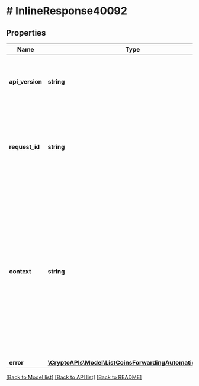 # # InlineResponse40092

## Properties

Name | Type | Description | Notes
------------ | ------------- | ------------- | -------------
**api_version** | **string** | Specifies the version of the API that incorporates this endpoint. |
**request_id** | **string** | Defines the ID of the request. The &#x60;requestId&#x60; is generated by Crypto APIs and it&#39;s unique for every request. |
**context** | **string** | In batch situations the user can use the context to correlate responses with requests. This property is present regardless of whether the response was successful or returned as an error. &#x60;context&#x60; is specified by the user. | [optional]
**error** | [**\CryptoAPIs\Model\ListCoinsForwardingAutomationsE400**](ListCoinsForwardingAutomationsE400.md) |  |

[[Back to Model list]](../../README.md#models) [[Back to API list]](../../README.md#endpoints) [[Back to README]](../../README.md)
